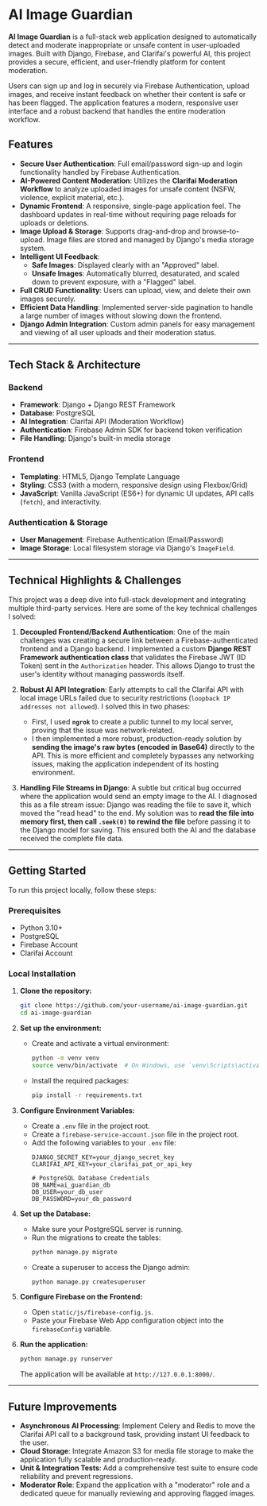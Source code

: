 # AI Image Guardian

**AI Image Guardian** is a full-stack web application designed to automatically detect and moderate inappropriate or unsafe content in user-uploaded images. Built with Django, Firebase, and Clarifai's powerful AI, this project provides a secure, efficient, and user-friendly platform for content moderation.

Users can sign up and log in securely via Firebase Authentication, upload images, and receive instant feedback on whether their content is safe or has been flagged. The application features a modern, responsive user interface and a robust backend that handles the entire moderation workflow.



## Features

-   **Secure User Authentication**: Full email/password sign-up and login functionality handled by Firebase Authentication.
-   **AI-Powered Content Moderation**: Utilizes the **Clarifai Moderation Workflow** to analyze uploaded images for unsafe content (NSFW, violence, explicit material, etc.).
-   **Dynamic Frontend**: A responsive, single-page application feel. The dashboard updates in real-time without requiring page reloads for uploads or deletions.
-   **Image Upload & Storage**: Supports drag-and-drop and browse-to-upload. Image files are stored and managed by Django's media storage system.
-   **Intelligent UI Feedback**:
    -   **Safe Images**: Displayed clearly with an "Approved" label.
    -   **Unsafe Images**: Automatically blurred, desaturated, and scaled down to prevent exposure, with a "Flagged" label.
-   **Full CRUD Functionality**: Users can upload, view, and delete their own images securely.
-   **Efficient Data Handling**: Implemented server-side pagination to handle a large number of images without slowing down the frontend.
-   **Django Admin Integration**: Custom admin panels for easy management and viewing of all user uploads and their moderation status.

---

## Tech Stack & Architecture

### Backend
-   **Framework**: Django + Django REST Framework
-   **Database**: PostgreSQL
-   **AI Integration**: Clarifai API (Moderation Workflow)
-   **Authentication**: Firebase Admin SDK for backend token verification
-   **File Handling**: Django's built-in media storage

### Frontend
-   **Templating**: HTML5, Django Template Language
-   **Styling**: CSS3 (with a modern, responsive design using Flexbox/Grid)
-   **JavaScript**: Vanilla JavaScript (ES6+) for dynamic UI updates, API calls (`fetch`), and interactivity.

### Authentication & Storage
-   **User Management**: Firebase Authentication (Email/Password)
-   **Image Storage**: Local filesystem storage via Django's `ImageField`.

---

## Technical Highlights & Challenges

This project was a deep dive into full-stack development and integrating multiple third-party services. Here are some of the key technical challenges I solved:

1.  **Decoupled Frontend/Backend Authentication**: One of the main challenges was creating a secure link between a Firebase-authenticated frontend and a Django backend. I implemented a custom **Django REST Framework authentication class** that validates the Firebase JWT (ID Token) sent in the `Authorization` header. This allows Django to trust the user's identity without managing passwords itself.

2.  **Robust AI API Integration**: Early attempts to call the Clarifai API with local image URLs failed due to security restrictions (`loopback IP addresses not allowed`). I solved this in two phases:
    -   First, I used **`ngrok`** to create a public tunnel to my local server, proving that the issue was network-related.
    -   I then implemented a more robust, production-ready solution by **sending the image's raw bytes (encoded in Base64)** directly to the API. This is more efficient and completely bypasses any networking issues, making the application independent of its hosting environment.

3.  **Handling File Streams in Django**: A subtle but critical bug occurred where the application would send an empty image to the AI. I diagnosed this as a file stream issue: Django was reading the file to save it, which moved the "read head" to the end. My solution was to **read the file into memory first, then call `.seek(0)` to rewind the file** before passing it to the Django model for saving. This ensured both the AI and the database received the complete file data.

---

## Getting Started

To run this project locally, follow these steps:

### Prerequisites

-   Python 3.10+
-   PostgreSQL
-   Firebase Account
-   Clarifai Account

### Local Installation

1.  **Clone the repository:**
    ```bash
    git clone https://github.com/your-username/ai-image-guardian.git
    cd ai-image-guardian
    ```

2.  **Set up the environment:**
    -   Create and activate a virtual environment:
        ```bash
        python -m venv venv
        source venv/bin/activate  # On Windows, use `venv\Scripts\activate`
        ```
    -   Install the required packages:
        ```bash
        pip install -r requirements.txt
        ```

3.  **Configure Environment Variables:**
    -   Create a `.env` file in the project root.
    -   Create a `firebase-service-account.json` file in the project root.
    -   Add the following variables to your `.env` file:
        ```.env
        DJANGO_SECRET_KEY=your_django_secret_key
        CLARIFAI_API_KEY=your_clarifai_pat_or_api_key

        # PostgreSQL Database Credentials
        DB_NAME=ai_guardian_db
        DB_USER=your_db_user
        DB_PASSWORD=your_db_password
        ```

4.  **Set up the Database:**
    -   Make sure your PostgreSQL server is running.
    -   Run the migrations to create the tables:
        ```bash
        python manage.py migrate
        ```
    -   Create a superuser to access the Django admin:
        ```bash
        python manage.py createsuperuser
        ```

5.  **Configure Firebase on the Frontend:**
    -   Open `static/js/firebase-config.js`.
    -   Paste your Firebase Web App configuration object into the `firebaseConfig` variable.

6.  **Run the application:**
    ```bash
    python manage.py runserver
    ```
    The application will be available at `http://127.0.0.1:8000/`.

---

## Future Improvements

-   **Asynchronous AI Processing**: Implement Celery and Redis to move the Clarifai API call to a background task, providing instant UI feedback to the user.
-   **Cloud Storage**: Integrate Amazon S3 for media file storage to make the application fully scalable and production-ready.
-   **Unit & Integration Tests**: Add a comprehensive test suite to ensure code reliability and prevent regressions.
-   **Moderator Role**: Expand the application with a "moderator" role and a dedicated queue for manually reviewing and approving flagged images.
